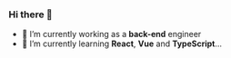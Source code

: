 ### Hi there 👋

<!--
**Chauncey-Leonard/Chauncey-Leonard** is a ✨ _special_ ✨ repository because its `README.md` (this file) appears on your GitHub profile.

Here are some ideas to get you started:

- 🔭 I’m currently working on ...
- 🌱 I’m currently learning ...
- 👯 I’m looking to collaborate on ...
- 🤔 I’m looking for help with ...
- 💬 Ask me about ...
- 📫 How to reach me: ...
- 😄 Pronouns: ...
- ⚡ Fun fact: ...

<img src="https://github-readme-stats.vercel.app/api/top-langs/?username=Chauncey-Leonard&hide=html&hide_border=true">

<img src="https://github-readme-stats.vercel.app/api?username=Chauncey-Leonard&show_icons=true&hide_border=true">
-->

- 🔭 I’m currently working as a **back-end** engineer
- 🌱 I’m currently learning **React**, **Vue** and **TypeScript**...

<!--### Skills | Tools

![Java](https://img.shields.io/badge/Java-C76D00?style=flat-square&logo=Java&logoColor=white)
![Spring](https://img.shields.io/badge/Spring-32CD32?style=flat-square&logo=Spring&logoColor=white)
![Mysql](https://img.shields.io/badge/Mysql-01758F?style=flat-square&logo=Mysql&logoColor=white)
![Redis](https://img.shields.io/badge/Redis-D92C21?style=flat-square&logo=Redis&logoColor=white)
![Linux](https://img.shields.io/badge/Linux-17161B?style=flat-square&logo=Linux&logoColor=white)
![Git](https://img.shields.io/badge/Git-FA7343?style=flat-square&logo=Git&logoColor=white)
![IntelliJ IDEA](https://img.shields.io/badge/IntelliJ_IDEA-1575F9?style=flat-square&logo=IntelliJ-IDEA&logoColor=white)
![nginx](https://img.shields.io/badge/nginx-0C974D?style=flat-square&logo=nginx&logoColor=white)
![Docker](https://img.shields.io/badge/Docker-01AEFF?style=flat-square&logo=Docker&logoColor=white)
![Javascript](https://img.shields.io/badge/Javascript-FDD500?style=flat-square&logo=javascript&logoColor=white)
-->
